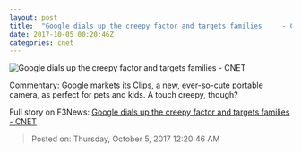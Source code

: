 ```yaml
---
layout: post
title:  "Google dials up the creepy factor and targets families     - CNET"
date: 2017-10-05 00:20:46Z
categories: cnet
---
```


![Google dials up the creepy factor and targets families     - CNET](https://cnet3.cbsistatic.com/img/bTcEJdCZzsUyrCogd2ZFe3T5NAA=/670x503/2017/10/04/a3a801e8-6d4e-4b52-a853-5837f46410b2/clips5.jpg)

Commentary: Google markets its Clips, a new, ever-so-cute portable camera, as perfect for pets and kids. A touch creepy, though?


Full story on F3News: [Google dials up the creepy factor and targets families     - CNET](http://www.f3nws.com/n/2vKSkG)

> Posted on: Thursday, October 5, 2017 12:20:46 AM
